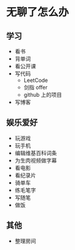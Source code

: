# 无聊了怎么办

## 学习
- 看书
- 背单词
- 看公开课
- 写代码
    - LeetCode
    - 剑指 offer
    - github 上的项目
- 写博客

## 娱乐爱好

- 玩游戏
- 玩手机
- 编辑维基百科词条
- 为生肉视频做字幕
- 看电影
- 看纪录片
- 骑单车
- 练毛笔字
- 写随笔
- 做饭

## 其他
- 整理房间